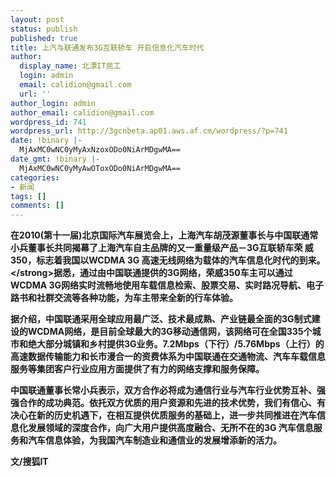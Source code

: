 ```yaml
---
layout: post
status: publish
published: true
title: 上汽与联通发布3G互联轿车 开启信息化汽车时代
author:
  display_name: 北漂IT民工
  login: admin
  email: calidion@gmail.com
  url: ''
author_login: admin
author_email: calidion@gmail.com
wordpress_id: 741
wordpress_url: http://3gcnbeta.ap01.aws.af.cm/wordpress/?p=741
date: !binary |-
  MjAxMC0wNC0yMyAxNzoxODo0NiArMDgwMA==
date_gmt: !binary |-
  MjAxMC0wNC0yMyAwOToxODo0NiArMDgwMA==
categories:
- 新闻
tags: []
comments: []
---
```

<p><strong>在2010(第十一届)北京国际汽车展览会上，上海汽车胡茂源董事长与中国联通常小兵董事长共同揭幕了上海汽车自主品牌的又一重量级产品－3G互联轿车荣 威350，标志着我国以WCDMA 3G 高速无线网络为载体的汽车信息化时代的到来。<&#47;strong>据悉，通过由中国联通提供的3G网络，荣威350车主可以通过WCDMA 3G网络实时流畅地使用车载信息检索、股票交易、实时路况导航、电子路书和社群交流等各种功能，为车主带来全新的行车体验。</p>
<p>据介绍，中国联通采用全球应用最广泛、技术最成熟、产业链最全面的3G制式建设的WCDMA网络，是目前全球最大的3G移动通信网，该网络可在全国335个城市和绝大部分城镇和乡村提供3G业务。7.2Mbps（下行）&#47;5.76Mbps（上行）的高速数据传输能力和长市漫合一的资费体系为中国联通在交通物流、汽车车载信息服务等集团客户行业应用方面提供了有力的网络支撑和服务保障。</p>
<p>中国联通董事长常小兵表示，双方合作必将成为通信行业与汽车行业优势互补、强强合作的成功典范。依托双方优质的用户资源和先进的技术优势，我们有信心、有决心在新的历史机遇下，在相互提供优质服务的基础上，进一步共同推进在汽车信息化发展领域的深度合作，向广大用户提供高度融合、无所不在的3G 汽车信息服务和汽车信息体验，为我国汽车制造业和通信业的发展增添新的活力。</p>
<p>文&#47;搜狐IT</p>
